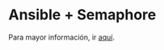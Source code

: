 # Ansible + Semaphore

Para mayor información, ir [aquí](https://ansible-semaphore.readthedocs.io/en/latest/).
